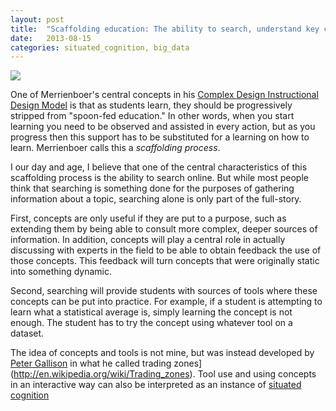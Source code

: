 ```yaml
---
layout: post
title:  "Scaffolding education: The ability to search, understand key concepts and play with field-specific tools"
date:   2013-08-15
categories: situated_cognition, big_data
---
```


![](http://blog.emints.org/wp-content/uploads/2011/09/Scaffolding_Berlin.jpg)

One of Merrienboer's central concepts in his [Complex Design Instructional Design Model](http://www.amazon.com/Steps-Complex-Learning-Four-Component-ebook/dp/B009WMBP7O/ref=sr_1_1_title_1_kin?s=books&ie=UTF8&qid=1376578242&sr=1-1) is that as students learn, they should be progressively stripped from "spoon-fed education." In other words, when you start learning you need to be observed and assisted in every action, but as you progress then this support has to be substituted for a learning on how to learn. Merrienboer calls this a *scaffolding process*.

I our day and age, I believe that one of the central characteristics of this scaffolding process is the ability to search online. But while most people think that searching is something done for the purposes of gathering information about a topic, searching alone is only part of the full-story. 

First, concepts are only useful if they are put to a purpose, such as extending them by being able to consult more complex, deeper sources of information. In addition, concepts will play a central role in actually discussing with experts in the field to be able to obtain feedback the use of those concepts. This feedback will turn concepts that were originally static into something dynamic.

Second, searching will provide students with sources of tools where these concepts can be put into practice. For example, if a student is attempting to learn what a statistical average is, simply learning the concept is not enough. The student has to try the concept using whatever tool on a dataset. 

The idea of concepts and tools is not mine, but was instead developed by [Peter Gallison](http://www.fas.harvard.edu/~hsdept/bios/galison.html) in what he called trading zones](http://en.wikipedia.org/wiki/Trading_zones). Tool use and using concepts in an interactive way can also be interpreted as an instance of [situated cognition](http://en.wikipedia.org/wiki/Situated_cognition)